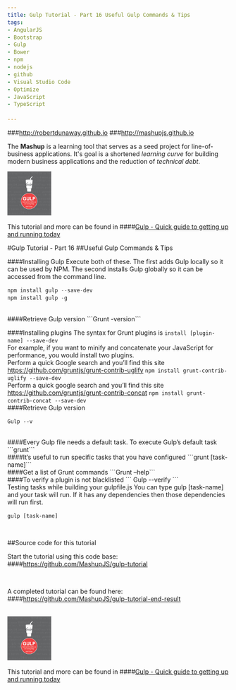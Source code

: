 ```yaml
---
title: Gulp Tutorial - Part 16 Useful Gulp Commands & Tips
tags: 
- AngularJS
- Bootstrap
- Gulp
- Bower
- npm
- nodejs
- github
- Visual Studio Code
- Optimize
- JavaScript
- TypeScript

---
```


###http://robertdunaway.github.io
###http://mashupjs.github.io


The **Mashup** is a learning tool that serves as a seed project for line-of-business applications.  It's goal is a shortened *learning curve* for building modern business applications and the reduction of *technical debt*.
<br>

 <img src="https://raw.githubusercontent.com/robertdunaway/gulp-book/master/bookcoverimage.PNG" alt="Smiley face" height="100" width="100"> 

This tutorial and more can be found in
####[Gulp - Quick guide to getting up and running today](http://www.amazon.com/Gulp-Quick-guide-getting-running-ebook/dp/B010NXMFF6/)

#Gulp Tutorial - Part 16
##Useful Gulp Commands & Tips

####Installing Gulp
Execute both of these.  The first adds Gulp locally so it can be used by NPM.  The second installs Gulp globally so it can be accessed from the command line.
<br>
```javascript
npm install gulp --save-dev
npm install gulp -g
```
<br>
####Retrieve Gulp version
```Grunt -version```

####Installing plugins
The syntax for Grunt plugins is
```install [plugin-name] --save-dev```
<br>
For example, if you want to minify and concatenate your JavaScript for performance, you would install two plugins.
<br>
Perform a quick Google search and you’ll find this site
https://github.com/gruntjs/grunt-contrib-uglify
```npm install grunt-contrib-uglify --save-dev```
<br>
Perform a quick google search and you’ll find this site
https://github.com/gruntjs/grunt-contrib-concat
```npm install grunt-contrib-concat --save-dev```
<br>
####Retrieve Gulp version
```
Gulp --v
```
<br>
####Every Gulp file needs a default task.  To execute Gulp’s default task
```grunt```
<br>
####It’s useful to run specific tasks that you have configured
```grunt [task-name]```
<br>
####Get a list of Grunt commands
```Grunt –help```
<br>
####To verify a plugin is not blacklisted
```
Gulp --verify
```
<br>
Testing tasks while building your gulpfile.js
You can type gulp [task-name] and your task will run.  If it has any dependencies then those dependencies will run first.

```
gulp [task-name]
```



<br>

##Source code for this tutorial


Start the tutorial using this code base:  
####https://github.com/MashupJS/gulp-tutorial

<br>

A completed tutorial can be found here:  
####https://github.com/MashupJS/gulp-tutorial-end-result

<br>

 <img src="https://raw.githubusercontent.com/robertdunaway/gulp-book/master/bookcoverimage.PNG" alt="Smiley face" height="100" width="100"> 

This tutorial and more can be found in
####[Gulp - Quick guide to getting up and running today](http://www.amazon.com/Gulp-Quick-guide-getting-running-ebook/dp/B010NXMFF6/)